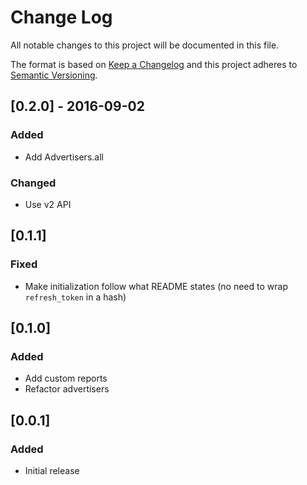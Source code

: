 # Change Log
All notable changes to this project will be documented in this file.

The format is based on [Keep a Changelog](http://keepachangelog.com/)
and this project adheres to [Semantic Versioning](http://semver.org/).

## [0.2.0] - 2016-09-02
### Added
- Add Advertisers.all

### Changed
- Use v2 API

## [0.1.1]
### Fixed
- Make initialization follow what README states (no need to wrap `refresh_token` in a hash)

## [0.1.0]
### Added
- Add custom reports
- Refactor advertisers

## [0.0.1]
### Added
- Initial release
